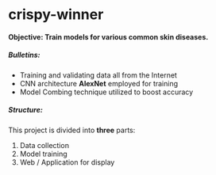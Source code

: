 # crispy-winner
#### Objective: Train models for various common skin diseases.

##### Bulletins:
- Training and validating data all from the Internet
- CNN architecture **AlexNet** employed for training
- Model Combing technique utilized to boost accuracy

##### Structure:
This project is divided into **three** parts:
1. Data collection
2. Model training
3. Web / Application for display
